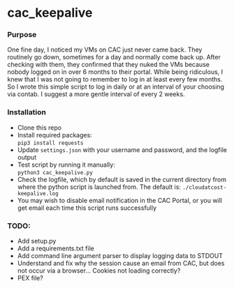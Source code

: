 # cac_keepalive

### Purpose

One fine day, I noticed my VMs on CAC just never came back. They routinely go down, sometimes for a day and normally come back up. After checking with them, they confirmed that they nuked the VMs because nobody logged on in over 6 months to their portal. While being ridiculous, I knew that I was not going to remember to log in at least every few months. So I wrote this simple script to log in daily or at an interval of your choosing via contab. I suggest a more gentle interval of every 2 weeks.

### Installation
- Clone this repo
- Install required packages:  
`pip3 install requests`
- Update `settings.json` with your username and password, and the logfile output
- Test script by running it manually:  
`python3 cac_keepalive.py`
- Check the logfile, which by default is saved in the current directory from where the python script is launched from. The default is: `./cloudatcost-keepalive.log`
- You may wish to disable email notification in the CAC Portal, or you will get email each time this script runs successfully

### TODO:
- Add setup.py
- Add a requirements.txt file
- Add command line argument parser to display logging data to STDOUT
- Understand and fix why the session cause an email from CAC, but does not occur via a browser... Cookies not loading correctly?
- PEX file?
